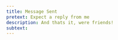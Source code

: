 ```yaml
---
title: Message Sent
pretext: Expect a reply from me
description: And thats it, were friends!
subtext:
---
```

